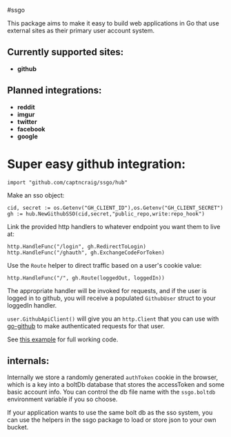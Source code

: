 #ssgo

This package aims to make it easy to build web applications in Go that use external sites as their primary user account system.

## Currently supported sites:
- **github**

## Planned integrations:
- **reddit**
- **imgur**
- **twitter**
- **facebook**
- **google**

# Super easy github integration:

`import "github.com/captncraig/ssgo/hub"`

Make an sso object:

    cid, secret := os.Getenv("GH_CLIENT_ID"),os.Getenv("GH_CLIENT_SECRET")
    gh := hub.NewGithubSSO(cid,secret,"public_repo,write:repo_hook")

Link the provided http handlers to whatever endpoint you want them to live at:

    http.HandleFunc("/login", gh.RedirectToLogin)
    http.HandleFunc("/ghauth", gh.ExchangeCodeForToken)

Use the `Route` helper to direct traffic based on a user's cookie value:
    
    http.HandleFunc("/", gh.Route(loggedOut, loggedIn))
    
The appropriate handler will be invoked for requests, and if the user is logged in to github, you will receive a populated `GithubUser` struct to your loggedIn handler.

`user.GithubApiClient()` will give you an `http.Client` that you can use with [go-github](https://github.com/google/go-github) to make authenticated requests for that user.

See [this example](https://github.com/captncraig/ssgo/blob/master/examples/github/main.go) for full working code.

## internals:
Internally we store a randomly generated `authToken` cookie in the browser, which is a key into a boltDb database that stores the accessToken and some basic account info. You can control the db file name with the `ssgo.boltdb` environment variable if you so choose.

If your application wants to use the same bolt db as the sso system, you can use the helpers in the ssgo package to load or store json to your own bucket.


